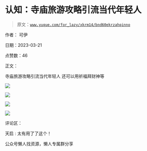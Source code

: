 # 认知：寺庙旅游攻略引流当代年轻人

> 原文：[`www.yuque.com/for_lazy/xkrm14/bnd60ekrzahqinno`](https://www.yuque.com/for_lazy/xkrm14/bnd60ekrzahqinno)



作者： 可伊



日期：2023-03-21



点赞数：46

<ne-card data-card-name="hr" data-card-type="block" id="lzgjE" data-event-boundary="card">

正文：



寺庙旅游攻略引流当代年轻人 还可以用祈福拜财神等



<ne-card data-card-name="image" data-card-type="inline" id="hAZ7Z" data-event-boundary="card">![](img/b01372e0cdbaf275746c9f039d296c2f.png)</ne-card>



<ne-card data-card-name="image" data-card-type="inline" id="eBLUb" data-event-boundary="card">![](img/e2bdb5b2f5fa6bf897c543e3c2fd9280.png)</ne-card>



<ne-card data-card-name="image" data-card-type="inline" id="hD8qx" data-event-boundary="card">![](img/2fc8f21c164b4e13570540678a1313de.png)</ne-card>



<ne-card data-card-name="image" data-card-type="inline" id="CCrGp" data-event-boundary="card">![](img/1c8071d3f9a35f1c7a9a63d9a4d11d0e.png)</ne-card>

<ne-card data-card-name="hr" data-card-type="block" id="w929c" data-event-boundary="card">

评论区：



天启 : 太有用了了这个！

<ne-card data-card-name="hr" data-card-type="block" id="cM8G0" data-event-boundary="card">

公众号懒人找资源，懒人专属群分享

</ne-card></ne-card></ne-card>
